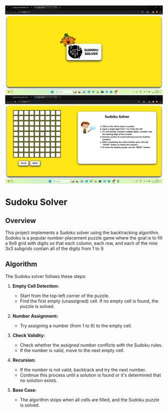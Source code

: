 ![Image of Splash Screen](https://github.com/Sanskruti2214/SudokuSolver/blob/main/Screenshot%20(172).png)
![Image of actual Sudoku Solver](https://github.com/Sanskruti2214/SudokuSolver/blob/main/Screenshot%20(174).png)
# Sudoku Solver

## Overview

This project implements a Sudoku solver using the backtracking algorithm. Sudoku is a popular number-placement puzzle game 
where the goal is to fill a 9x9 grid with digits so that each column, each row, and each of the nine 3x3 subgrids contain all of the digits from 1 to 9.

## Algorithm

The Sudoku solver follows these steps:

1. **Empty Cell Detection:**
   - Start from the top-left corner of the puzzle.
   - Find the first empty (unassigned) cell. If no empty cell is found, the puzzle is solved.

2. **Number Assignment:**
   - Try assigning a number (from 1 to 9) to the empty cell.

3. **Check Validity:**
   - Check whether the assigned number conflicts with the Sudoku rules.
   - If the number is valid, move to the next empty cell.

4. **Recursion:**
   - If the number is not valid, backtrack and try the next number.
   - Continue this process until a solution is found or it's determined that no solution exists.

5. **Base Case:**
   - The algorithm stops when all cells are filled, and the Sudoku puzzle is solved.





